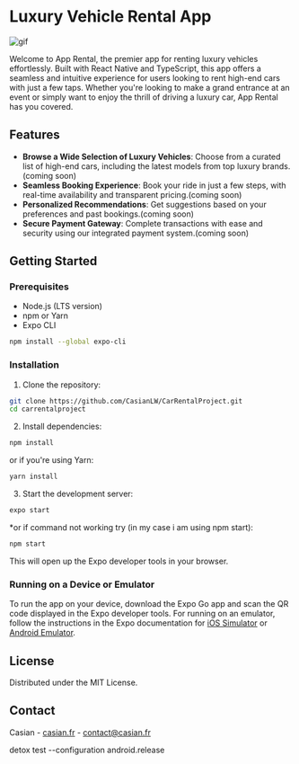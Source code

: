 # Luxury Vehicle Rental App

![gif](https://media.giphy.com/media/v1.Y2lkPTc5MGI3NjExZGM1NWt5NWh2bDFoeGViZzFtZzNnNWpwZjY4dzlraGFhZTBzZHpncSZlcD12MV9pbnRlcm5hbF9naWZfYnlfaWQmY3Q9Zw/XCnxhPBeOhlc6pUcN0/giphy.gif)

Welcome to App Rental, the premier app for renting luxury vehicles effortlessly. Built with React Native and TypeScript, this app offers a seamless and intuitive experience for users looking to rent high-end cars with just a few taps. Whether you're looking to make a grand entrance at an event or simply want to enjoy the thrill of driving a luxury car, App Rental has you covered.

## Features

- **Browse a Wide Selection of Luxury Vehicles**: Choose from a curated list of high-end cars, including the latest models from top luxury brands.(coming soon)
- **Seamless Booking Experience**: Book your ride in just a few steps, with real-time availability and transparent pricing.(coming soon)
- **Personalized Recommendations**: Get suggestions based on your preferences and past bookings.(coming soon)
- **Secure Payment Gateway**: Complete transactions with ease and security using our integrated payment system.(coming soon)

## Getting Started

### Prerequisites

- Node.js (LTS version)
- npm or Yarn
- Expo CLI

```bash
npm install --global expo-cli
```

### Installation

1. Clone the repository:

```bash
git clone https://github.com/CasianLW/CarRentalProject.git
cd carrentalproject
```

2. Install dependencies:

```bash
npm install
```

or if you're using Yarn:

```bash
yarn install
```

3. Start the development server:

```bash
expo start
```

\*or if command not working try (in my case i am using npm start):

```bash
npm start
```

This will open up the Expo developer tools in your browser.

### Running on a Device or Emulator

To run the app on your device, download the Expo Go app and scan the QR code displayed in the Expo developer tools. For running on an emulator, follow the instructions in the Expo documentation for [iOS Simulator](https://docs.expo.dev/workflow/ios-simulator/) or [Android Emulator](https://docs.expo.dev/workflow/android-studio-emulator/).

## License

Distributed under the MIT License.

## Contact

Casian - [casian.fr](https://casian.fr/) - contact@casian.fr

detox test --configuration android.release
